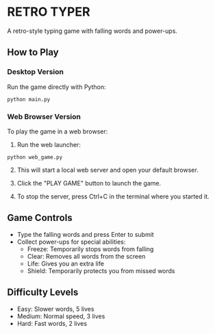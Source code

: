 # RETRO TYPER

A retro-style typing game with falling words and power-ups.

## How to Play

### Desktop Version
Run the game directly with Python:
```
python main.py
```

### Web Browser Version
To play the game in a web browser:

1. Run the web launcher:
```
python web_game.py
```

2. This will start a local web server and open your default browser.

3. Click the "PLAY GAME" button to launch the game.

4. To stop the server, press Ctrl+C in the terminal where you started it.

## Game Controls

- Type the falling words and press Enter to submit
- Collect power-ups for special abilities:
  - Freeze: Temporarily stops words from falling
  - Clear: Removes all words from the screen
  - Life: Gives you an extra life
  - Shield: Temporarily protects you from missed words

## Difficulty Levels

- Easy: Slower words, 5 lives
- Medium: Normal speed, 3 lives
- Hard: Fast words, 2 lives